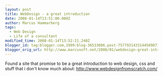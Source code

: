 ```yaml
---
layout: post
title: WebDesign - a great introduction
date: 2008-01-14T13:51:00.000Z
author: Marcus Hammarberg
tags:
  - Web Design
  - Life of a consultant
modified_time: 2008-01-14T13:52:21.240Z
blogger_id: tag:blogger.com,1999:blog-36533086.post-7577931433144509871
blogger_orig_url: http://www.marcusoft.net/2008/01/webdesign-great-introduction.html
---
```


Found a site that promise to be a great introduction to web design, css
and stuff that i don't know much about:
<http://www.webdesignfromscratch.com/>
